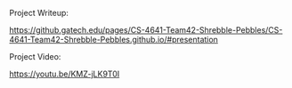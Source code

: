 Project Writeup:

https://github.gatech.edu/pages/CS-4641-Team42-Shrebble-Pebbles/CS-4641-Team42-Shrebble-Pebbles.github.io/#presentation

Project Video:

https://youtu.be/KMZ-jLK9T0I
